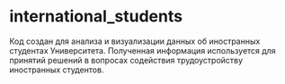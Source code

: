 # international_students
Код создан для анализа и визуализации данных об иностранных студентах Университета. Полученная информация используется для принятий решений в вопросах содействия трудоустройству иностранных студентов.

